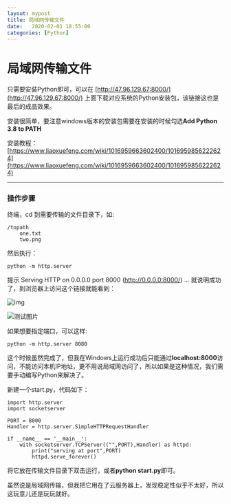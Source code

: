 ```yaml
---
layout: mypost
title: 局域网传输文件
date:   2020-02-01 18:55:00
categories: [Python]
---
```


# 局域网传输文件

只需要安装Python即可，可以在 [http://47.96.129.67:8000/](http://47.96.129.67:8000/) 上面下载对应系统的Python安装包，该链接这也是最后的成品效果。

安装很简单，要注意windows版本的安装包需要在安装的时候勾选**Add Python 3.8 to PATH**

安装教程：[https://www.liaoxuefeng.com/wiki/1016959663602400/1016959856222624](https://www.liaoxuefeng.com/wiki/1016959663602400/1016959856222624)



---

### 操作步骤

终端，cd 到需要传输的文件目录下，如:

```
/topath
	one.txt
	two.png
```

然后执行：

```
python -m http.server
```

提示 Serving HTTP on 0.0.0.0 port 8000 (http://0.0.0.0:8000/) ... 就说明成功了，到浏览器上访问这个链接就能看到：

![img](img.jpg)

![测试图片](bezier.jpg)

如果想要指定端口，可以这样:

```
python -m http.server 8080
```

这个时候虽然完成了，但我在Windows上运行成功后只能通过**localhost:8000**访问，不能访问本机IP地址，更不用说局域网访问了，所以如果是这种情况，我们需要手动编写Python来解决了。

新建一个start.py，代码如下：

```
import http.server
import socketserver

PORT = 8000
Handler = http.server.SimpleHTTPRequestHandler

if __name__ == '__main__':
    with socketserver.TCPServer(("",PORT),Handler) as httpd:
        print("serving at port",PORT)
        httpd.serve_forever()
```

将它放在传输文件目录下双击运行，或者**python start.py**即可。



虽然说是局域网传输，但我把它用在了云服务器上，发现稳定性似乎不太好，所以这玩意儿还是玩玩就好。